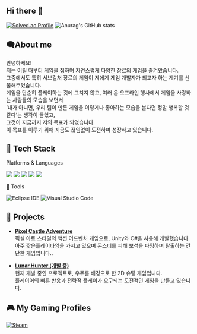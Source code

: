 ## Hi there 👋
[![Solved.ac Profile](http://mazassumnida.wtf/api/v2/generate_badge?boj=sahwang04)](https://solved.ac/sahwang04/)
![Anurag's GitHub stats](https://github-readme-stats.vercel.app/api?username=NekoDevPixel&show_icons=true&theme=radical)
## 🗨️About me
안녕하세요!<br>
저는 어릴 때부터 게임을 접하며 자연스럽게 다양한 장르의 게임을 즐겨왔습니다.  
그중에서도 특히 서브컬처 장르의 게임이 저에게 게임 개발자가 되고자 하는 계기를 선물해주었습니다.  
게임을 단순히 플레이하는 것에 그치지 않고, 여러 온·오프라인 행사에서 게임을 사랑하는 사람들의 모습을 보면서  
‘내가 아니면, 우리 팀이 만든 게임을 이렇게나 좋아하는 모습을 본다면 정말 행복할 것 같다’는 생각이 들었고,  
그것이 지금까지 저의 목표가 되었습니다.  
이 목표를 이루기 위해 지금도 끊임없이 도전하며 성장하고 있습니다.

## 🔧 Tech Stack

<p>
  Platforms & Languages
</p>
<p>
  <img src="https://img.shields.io/badge/C-A8B9CC?style=for-the-badge&logo=c&logoColor=white"/>
  <img src="https://img.shields.io/badge/C%23-239120?style=for-the-badge&logo=csharp&logoColor=white"/>
  <img src="https://img.shields.io/badge/Java-007396?style=for-the-badge&logo=java&logoColor=white"/>
  <img src="https://img.shields.io/badge/Python-3776AB?style=for-the-badge&logo=python&logoColor=white"/>
  <img src="https://img.shields.io/badge/Unity-000000?style=for-the-badge&logo=Unity&logoColor=white"/>
</p>
🧰 Tools
<p>  
  
  ![Eclipse IDE](https://img.shields.io/badge/Eclipse-2C2255?style=for-the-badge&logo=eclipse&logoColor=white)
  ![Visual Studio Code](https://img.shields.io/badge/VSCode-007ACC?style=for-the-badge&logo=visual-studio-code&logoColor=white)
</p>

## 🚀 Projects  

- **[Pixel Castle Adventure](https://github.com/NekoDevPixel/Pixel-Castle-Adventure)**  
  픽셀 아트 스타일의 액션 어드벤처 게임으로, Unity와 C#을 사용해 개발했습니다.  
  아주 짧은플레이타임을 가지고 있으며 몬스터를 피해 보석을 파밍하며 탈출하는 간단한 게임입니다..  

- **[Lunar Hunter (개발 중)](https://github.com/NekoDevPixel/Lunar-Hunter)**  
  현재 개발 중인 프로젝트로, 우주를 배경으로 한 2D 슈팅 게임입니다.  
  플레이어의 빠른 반응과 전략적 플레이가 요구되는 도전적인 게임을 만들고 있습니다.

## 🎮 My Gaming Profiles

[![Steam](https://img.shields.io/badge/Steam-100000?style=for-the-badge&logo=steam&logoColor=white)](https://steamcommunity.com/id/robot8023)


